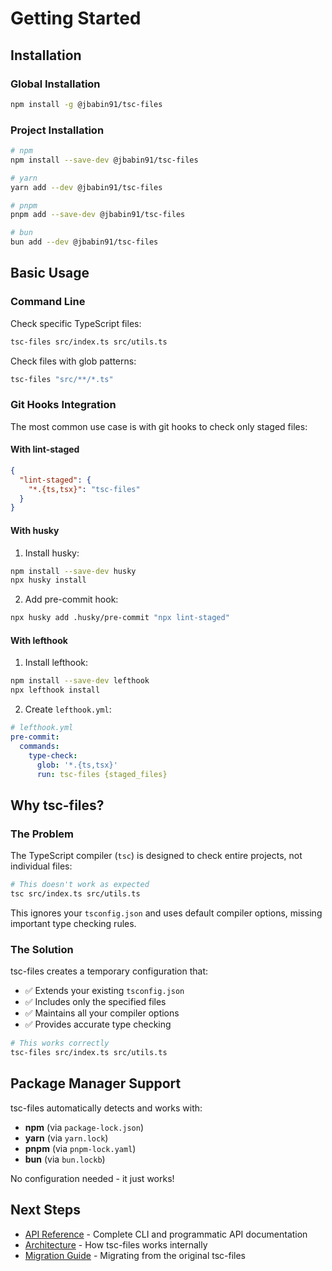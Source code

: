# Getting Started

## Installation

### Global Installation

```bash
npm install -g @jbabin91/tsc-files
```

### Project Installation

```bash
# npm
npm install --save-dev @jbabin91/tsc-files

# yarn
yarn add --dev @jbabin91/tsc-files

# pnpm
pnpm add --save-dev @jbabin91/tsc-files

# bun
bun add --dev @jbabin91/tsc-files
```

## Basic Usage

### Command Line

Check specific TypeScript files:

```bash
tsc-files src/index.ts src/utils.ts
```

Check files with glob patterns:

```bash
tsc-files "src/**/*.ts"
```

### Git Hooks Integration

The most common use case is with git hooks to check only staged files:

#### With lint-staged

```json
{
  "lint-staged": {
    "*.{ts,tsx}": "tsc-files"
  }
}
```

#### With husky

1. Install husky:

```bash
npm install --save-dev husky
npx husky install
```

2. Add pre-commit hook:

```bash
npx husky add .husky/pre-commit "npx lint-staged"
```

#### With lefthook

1. Install lefthook:

```bash
npm install --save-dev lefthook
npx lefthook install
```

2. Create `lefthook.yml`:

```yaml
# lefthook.yml
pre-commit:
  commands:
    type-check:
      glob: '*.{ts,tsx}'
      run: tsc-files {staged_files}
```

## Why tsc-files?

### The Problem

The TypeScript compiler (`tsc`) is designed to check entire projects, not individual files:

```bash
# This doesn't work as expected
tsc src/index.ts src/utils.ts
```

This ignores your `tsconfig.json` and uses default compiler options, missing important type checking rules.

### The Solution

tsc-files creates a temporary configuration that:

- ✅ Extends your existing `tsconfig.json`
- ✅ Includes only the specified files
- ✅ Maintains all your compiler options
- ✅ Provides accurate type checking

```bash
# This works correctly
tsc-files src/index.ts src/utils.ts
```

## Package Manager Support

tsc-files automatically detects and works with:

- **npm** (via `package-lock.json`)
- **yarn** (via `yarn.lock`)
- **pnpm** (via `pnpm-lock.yaml`)
- **bun** (via `bun.lockb`)

No configuration needed - it just works!

## Next Steps

- [API Reference](./api.md) - Complete CLI and programmatic API documentation
- [Architecture](./architecture.md) - How tsc-files works internally
- [Migration Guide](./migration.md) - Migrating from the original tsc-files
